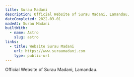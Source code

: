 ```yaml
---
title: Surau Madani
description: Official Website of Surau Madani, Lamandau.
dateCompleted: 2022-03-01
madeAt: Surau Madani
builtWith:
  - name: Astro
    slug: astro
links:
  - title: Website Surau Madani
    url: https://www.suraumadani.com
    type: public-url
---
```

Official Website of Surau Madani, Lamandau.
